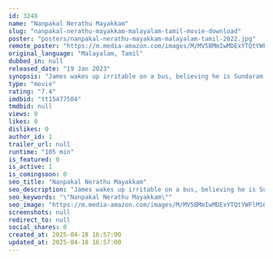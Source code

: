 ```yaml
---
id: 3248
name: "Nanpakal Nerathu Mayakkam"
slug: "nanpakal-nerathu-mayakkam-malayalam-tamil-movie-download"
poster: "posters/nanpakal-nerathu-mayakkam-malayalam-tamil-2022.jpg"
remote_poster: "https://m.media-amazon.com/images/M/MV5BMmIwMDExYTQtYWFlMS00Zjk3LThiOTItYjNhZjQ3OGI3ZWU5XkEyXkFqcGdeQXVyMTM1MzAzNzUx._V1_SX300.jpg"
original_language: "Malayalam, Tamil"
dubbed_in: null
released_date: "19 Jan 2023"
synopsis: "James wakes up irritable on a bus, believing he is Sundaram, a man who vanished from a quiet village years prior."
type: "movie"
rating: "7.4"
imdbid: "tt15477504"
tmdbid: null
views: 0
likes: 0
dislikes: 0
author_id: 1
trailer_url: null
runtime: "105 min"
is_featured: 0
is_active: 1
is_comingsoon: 0
seo_title: "Nanpakal Nerathu Mayakkam"
seo_description: "James wakes up irritable on a bus, believing he is Sundaram, a man who vanished from a quiet village years prior."
seo_keywords: "\"Nanpakal Nerathu Mayakkam\""
seo_image: "https://m.media-amazon.com/images/M/MV5BMmIwMDExYTQtYWFlMS00Zjk3LThiOTItYjNhZjQ3OGI3ZWU5XkEyXkFqcGdeQXVyMTM1MzAzNzUx._V1_SX300.jpg"
screenshots: null
redirect_to: null
social_shares: 0
created_at: 2025-04-18 16:57:00
updated_at: 2025-04-18 16:57:00
---
```


